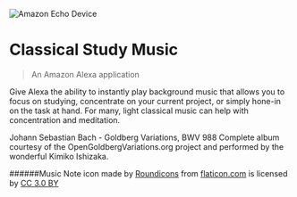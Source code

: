 ![Amazon Echo Device](http://cdn.slashgear.com/wp-content/uploads/2016/02/amazon-echo.jpg)

# Classical Study Music
> An Amazon Alexa application

Give Alexa the ability to instantly play background music that allows you to focus on studying, concentrate on your current project, or simply hone-in on the task at hand. For many, light classical music can help with concentration and meditation.

Johann Sebastian Bach - Goldberg Variations, BWV 988
Complete album courtesy of the OpenGoldbergVariations.org project and performed by the wonderful Kimiko Ishizaka.

######Music Note icon made by [Roundicons](http://www.flaticon.com/authors/roundicons) from [flaticon.com](http://www.flaticon.com) is licensed by [CC 3.0 BY](http://creativecommons.org/licenses/by/3.0/)
